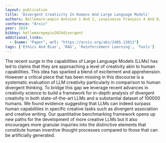 ```yaml
---
layout: publication
title: 'Divergent Creativity In Humans And Large Language Models'
authors: Bellemare-pepin Antoine 1 And 2, Lespinasse François 4 And 6, Thölke Philipp 4 And 6, Harel Yann 4 And 6, Mathewson Kory 4 And 6, Olson Jay A. 4 And 6, Bengio Yoshua 4 And 6, Jerbi Karim 1, 4 And 7
conference: "Arxiv"
year: 2024
bibkey: bellemarepepin2024divergent
additional_links:
  - {name: "Paper", url: "https://arxiv.org/abs/2405.13012"}
tags: ['Ethics And Bias', 'RAG', 'Reinforcement Learning', 'Tools']
---
```

The recent surge in the capabilities of Large Language Models (LLMs) has led to claims that they are approaching a level of creativity akin to human capabilities. This idea has sparked a blend of excitement and apprehension. However a critical piece that has been missing in this discourse is a systematic evaluation of LLM creativity particularly in comparison to human divergent thinking. To bridge this gap we leverage recent advances in creativity science to build a framework for in-depth analysis of divergent creativity in both state-of-the-art LLMs and a substantial dataset of 100000 humans. We found evidence suggesting that LLMs can indeed surpass human capabilities in specific creative tasks such as divergent association and creative writing. Our quantitative benchmarking framework opens up new paths for the development of more creative LLMs but it also encourages more granular inquiries into the distinctive elements that constitute human inventive thought processes compared to those that can be artificially generated.
